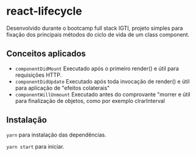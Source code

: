 # react-lifecycle
Desenvolvido durante o bootcamp full stack IGTI, projeto simples para fixação dos principais métodos do ciclo de vida de um class component.

## Conceitos aplicados

 - ```componentDidMount``` Executado após o primeiro render() e útil para requisições HTTP.
 - ```componentDidUpdate``` Executado após toda invocação de render() e útil para aplicação de "efeitos colaterais"
 - ```componentWillUnmount``` Executado antes do comprovante "morrer e útil para finalização de objetos, como por exemplo clrarInterval

## Instalação

```yarn``` para instalação das dependências.

```yarn start``` para iniciar.
